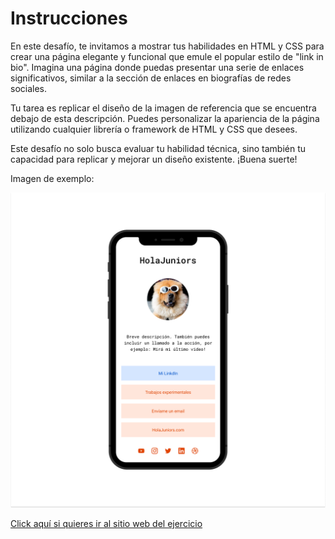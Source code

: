 # Instrucciones
En este desafío, te invitamos a mostrar tus habilidades en HTML y CSS para crear una página elegante y funcional que emule el popular estilo de "link in bio". Imagina una página donde puedas presentar una serie de enlaces significativos, similar a la sección de enlaces en biografías de redes sociales.

Tu tarea es replicar el diseño de la imagen de referencia que se encuentra debajo de esta descripción. Puedes personalizar la apariencia de la página utilizando cualquier librería o framework de HTML y CSS que desees.

Este desafío no solo busca evaluar tu habilidad técnica, sino también tu capacidad para replicar y mejorar un diseño existente. ¡Buena suerte!

Imagen de exemplo:

<img src="reference.jpg"/>

<a href="https://holajuniors.com/challenges/crea-un-listado-de-enlaces-estilo-link-in-bio">Click aquí si quieres ir al sitio web del ejercicio</a>